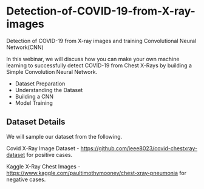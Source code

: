 # Detection-of-COVID-19-from-X-ray-images
Detection of COVID-19 from X-ray images and training Convolutional Neural Network(CNN)


In this webinar, we will discuss how you can make your own machine learning to successfully detect COVID-19 from Chest X-Rays by building a Simple Convolution Neural Network. 
- Dataset Preparation
- Understanding the Dataset
- Building a CNN
- Model Training

Dataset Details
-------------------------
We will sample our dataset from the following.

Covid X-Ray Image Dataset - https://github.com/ieee8023/covid-chestxray-dataset for positive cases.

Kaggle X-Ray Chest Images - https://www.kaggle.com/paultimothymooney/chest-xray-pneumonia for negative cases.
